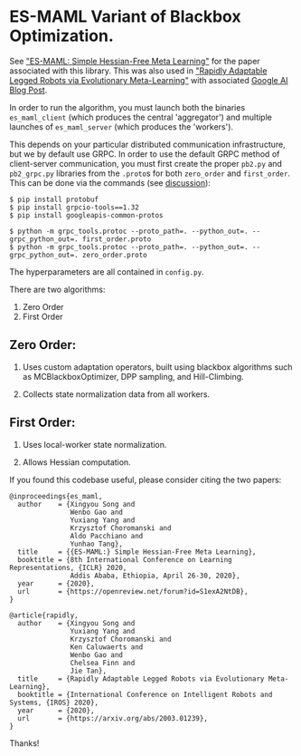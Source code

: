 # ES-MAML Variant of Blackbox Optimization.

See ["ES-MAML: Simple Hessian-Free Meta Learning"](https://arxiv.org/abs/1910.01215) for the paper associated with this library. This was also used in ["Rapidly Adaptable Legged Robots via Evolutionary Meta-Learning"](https://arxiv.org/abs/2003.01239) with associated [Google AI Blog Post](https://ai.googleblog.com/2020/04/exploring-evolutionary-meta-learning-in.html).

In order to run the algorithm, you must launch both the binaries `es_maml_client` (which produces the central 'aggregator') and multiple launches of `es_maml_server` (which produces the 'workers').

This depends on your particular distributed communication infrastructure, but we by default use GRPC. In order to use the default GRPC method of client-server communication, you must first create the proper `pb2.py` and `pb2_grpc.py` libraries from the `.proto`s for both `zero_order` and `first_order`. This can be done via the commands (see [discussion](https://github.com/google-research/google-research/issues/499)):

```
$ pip install protobuf
$ pip install grpcio-tools==1.32
$ pip install googleapis-common-protos

$ python -m grpc_tools.protoc --proto_path=. --python_out=. --grpc_python_out=. first_order.proto
$ python -m grpc_tools.protoc --proto_path=. --python_out=. --grpc_python_out=. zero_order.proto
```


The hyperparameters are all contained in `config.py`.

There are two algorithms:

1.  Zero Order
2.  First Order

## Zero Order:

1. Uses custom adaptation operators, built using blackbox algorithms such as MCBlackboxOptimizer, DPP sampling, and Hill-Climbing.

2. Collects state normalization data from all workers.

## First Order:

1.  Uses local-worker state normalization.

2.  Allows Hessian computation.

If you found this codebase useful, please consider citing the two papers:

```
@inproceedings{es_maml,
  author    = {Xingyou Song and
               Wenbo Gao and
               Yuxiang Yang and
               Krzysztof Choromanski and
               Aldo Pacchiano and
               Yunhao Tang},
  title     = {{ES-MAML:} Simple Hessian-Free Meta Learning},
  booktitle = {8th International Conference on Learning Representations, {ICLR} 2020,
               Addis Ababa, Ethiopia, April 26-30, 2020},
  year      = {2020},
  url       = {https://openreview.net/forum?id=S1exA2NtDB},
}

@article{rapidly,
  author    = {Xingyou Song and
               Yuxiang Yang and
               Krzysztof Choromanski and
               Ken Caluwaerts and
               Wenbo Gao and
               Chelsea Finn and
               Jie Tan},
  title     = {Rapidly Adaptable Legged Robots via Evolutionary Meta-Learning},
  booktitle = {International Conference on Intelligent Robots and Systems, {IROS} 2020},
  year      = {2020},
  url       = {https://arxiv.org/abs/2003.01239},
}

```
Thanks!
